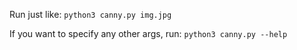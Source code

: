 Run just like:
`python3 canny.py img.jpg`

If you want to specify any other args, run:
`python3 canny.py --help`
